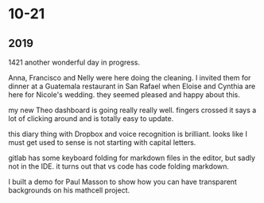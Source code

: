 # 10-21

## 2019

1421
another wonderful day in progress.

Anna, Francisco and Nelly were here doing the cleaning. I invited them for dinner at a Guatemala restaurant in San Rafael when Eloise and Cynthia are here for Nicole's wedding. they seemed pleased and happy about this.

my new Theo dashboard is going really really well. fingers crossed it says a lot of clicking around and is totally easy to update.

this diary thing with Dropbox and voice recognition is brilliant. looks like I must get used to sense is not starting with capital letters. 

gitlab has some keyboard folding for markdown files in the editor, but sadly not in the IDE. it turns out that vs code has code folding markdown.

I built a demo for Paul Masson to show how you can have transparent backgrounds on his mathcell project. 


